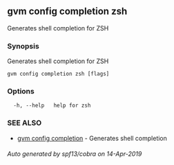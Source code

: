 ## gvm config completion zsh

Generates shell completion for ZSH

### Synopsis

Generates shell completion for ZSH

```
gvm config completion zsh [flags]
```

### Options

```
  -h, --help   help for zsh
```

### SEE ALSO

* [gvm config completion](gvm_config_completion.md)	 - Generates shell completion

###### Auto generated by spf13/cobra on 14-Apr-2019
